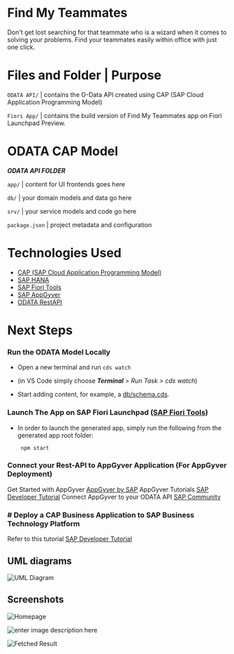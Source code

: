 
# Find My Teammates

 

Don't get lost searching for that teammate who is a wizard when it comes to solving your problems. Find your teammates easily within office with just one click.

  
# Files and Folder | Purpose


`ODATA API/` | contains the O-Data API created using CAP (SAP Cloud Application Programming Model)

`Fiori App/` | contains the build version of Find My Teammates app on Fiori Launchpad Preview.

# ODATA CAP Model

***ODATA API FOLDER***

`app/` | content for UI frontends goes here

`db/` | your domain models and data go here

`srv/` | your service models and code go here

`package.json` | project metadata and configuration

 
# Technologies Used

 - [CAP (SAP Cloud Application Programming Model)](https://cap.cloud.sap/docs/get-started/in-a-nutshell)
 - [SAP HANA](https://www.sap.com/uk/products/hana.html)
 - [SAP Fiori Tools](https://help.sap.com/viewer/product/SAP_FIORI_tools/Latest/en-US)
 - [SAP AppGyver](https://blogs.sap.com/2021/03/17/appgyver-a-new-joy-to-build-apps/)
 - [ODATA RestAPI](https://www.odata.org/)

# Next Steps

  ### Run the ODATA Model Locally

- Open a new terminal and run `cds watch`

- (in VS Code simply choose _**Terminal** > Run Task > cds watch_)

- Start adding content, for example, a [db/schema.cds](db/schema.cds).

### Launch The App on SAP Fiori Launchpad ([SAP Fiori Tools](https://help.sap.com/viewer/product/SAP_FIORI_tools/Latest/en-US))

- In order to launch the generated app, simply run the following from the generated app root folder:

    ```  npm start  ```


### Connect your Rest-API to AppGyver Application (For AppGyver Deployment)


 Get Started with AppGyver [AppGyver by SAP](https://www.appgyver.com/)
 AppGyver Tutorials [SAP Developer Tutorial](https://developers.sap.com/tutorial-navigator.html?search=Appgyver)
 Connect AppGyver to your ODATA API [SAP Community](https://blogs.sap.com/2021/04/05/appgyver-and-sap-business-technology-platform-a-match-made-in-heaven/)
  

### # Deploy a CAP Business Application to SAP Business Technology Platform

  Refer to this tutorial [SAP Developer Tutorial](https://developers.sap.com/tutorials/cap-service-deploy.html)
  
  ## UML diagrams

![UML Diagram](https://i.ibb.co/0B2tT7f/uml-diagram.png)

## Screenshots

![Homepage](https://i.ibb.co/v1Dy4X5/2.jpg)

![enter image description here](https://i.ibb.co/xm2D8TX/3.jpg)

![Fetched Result](https://i.ibb.co/M68c8LP/1.jpg)

